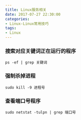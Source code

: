 ```yaml
---
title: Linux服务相关
date: 2017-07-27 22:30:00
categories:
- Linux-Linux常用技巧
tags:
- Linux
---
```


### 搜索对应关键词正在运行的程序

```
ps -ef | grep 关键词
```

### 强制杀掉进程

```
sudo kill -9 进程号
```

### 查看端口号程序

```
sudo netstat -tulpn | grep 端口号
```

